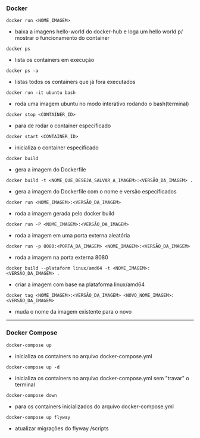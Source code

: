 ### Docker

`docker run <NOME_IMAGEM>`
- baixa a imagens hello-world do docker-hub e loga um hello world p/ mostrar  o funcionamento do container

`docker ps`
- lista os containers em execução

`docker ps -a`
- listas todos os containers que já fora executados

`docker run -it ubuntu bash`
- roda uma imagem ubuntu no modo interativo rodando o bash(terminal)

`docker stop <CONTAINER_ID>`
- para de rodar o container especificado

`docker start <CONTAINER_ID>`
- inicializa o container especificado

`docker build`
- gera a imagem do Dockerfile

`docker build -t <NOME_QUE_DESEJA_SALVAR_A_IMAGEM>:<VERSÃO_DA_IMAGEM> .`
- gera a imagem do Dockerfile com o nome e versão especificados

`docker run <NOME_IMAGEM>:<VERSÃO_DA_IMAGEM>`
- roda a imagem gerada pelo docker build

`docker run -P <NOME_IMAGEM>:<VERSÃO_DA_IMAGEM>`
- roda a imagem em uma porta externa aleatória

`docker run -p 8080:<PORTA_DA_IMAGEM> <NOME_IMAGEM>:<VERSÃO_DA_IMAGEM>`
- roda a imagem na porta externa 8080

`docker build --plataform linux/amd64 -t <NOME_IMAGEM>:<VERSÃO_DA_IMAGEM> .`
- criar a imagem com base na plataforma linux/amd64

`docker tag <NOME_IMAGEM>:<VERSÃO_DA_IMAGEM> <NOVO_NOME_IMAGEM>:<VERSÃO_DA_IMAGEM>`
- muda o nome da imagem existente para o novo
---
### Docker Compose

`docker-compose up`
- inicializa os containers no arquivo docker-compose.yml

`docker-compose up -d`
- inicializa os containers no arquivo docker-compose.yml sem "travar" o terminal

`docker-compose down`
- para os containers inicializados do arquivo docker-compose.yml

`docker-compose up flyway`
- atualizar migrações do flyway /scripts
